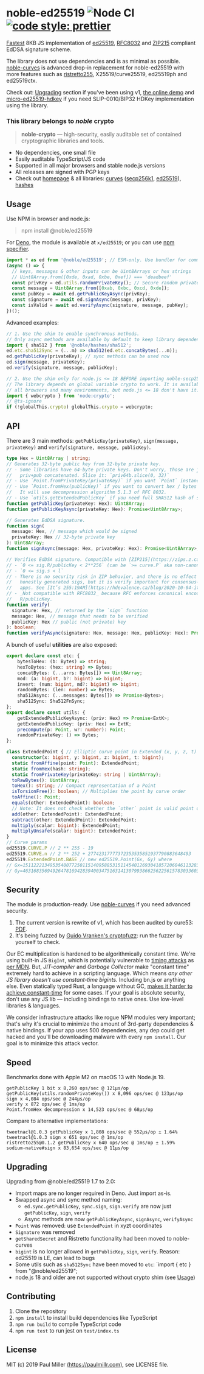 # noble-ed25519 ![Node CI](https://github.com/paulmillr/noble-ed25519/workflows/Node%20CI/badge.svg) [![code style: prettier](https://img.shields.io/badge/code_style-prettier-ff69b4.svg?style=flat-square)](https://github.com/prettier/prettier)

[Fastest](#speed) 8KB JS implementation of [ed25519](https://en.wikipedia.org/wiki/EdDSA),
[RFC8032](https://tools.ietf.org/html/rfc8032) and [ZIP215](https://zips.z.cash/zip-0215)
compliant EdDSA signature scheme.

The library does not use dependencies and is as minimal as possible.
[noble-curves](https://github.com/paulmillr/noble-curves) is advanced drop-in
replacement for noble-ed25519 with more features such as
[ristretto255](https://datatracker.ietf.org/doc/html/draft-irtf-cfrg-ristretto255-decaf448),
X25519/curve25519, ed25519ph and ed25519ctx.

Check out:
[Upgrading](#upgrading) section if you've been using v1,
[the online demo](https://paulmillr.com/noble/) and
[micro-ed25519-hdkey](https://github.com/paulmillr/ed25519-hdkey) if you need
SLIP-0010/BIP32 HDKey implementation using the library.

### This library belongs to _noble_ crypto

> **noble-crypto** — high-security, easily auditable set of contained cryptographic libraries and tools.

- No dependencies, one small file
- Easily auditable TypeScript/JS code
- Supported in all major browsers and stable node.js versions
- All releases are signed with PGP keys
- Check out [homepage](https://paulmillr.com/noble/) & all libraries:
  [curves](https://github.com/paulmillr/noble-curves)
  ([secp256k1](https://github.com/paulmillr/noble-secp256k1),
  [ed25519](https://github.com/paulmillr/noble-ed25519)),
  [hashes](https://github.com/paulmillr/noble-hashes)

## Usage

Use NPM in browser and node.js:

> npm install @noble/ed25519

For [Deno](https://deno.land), the module is available at `x/ed25519`;
or you can use [npm specifier](https://deno.land/manual@v1.28.0/node/npm_specifiers).

```js
import * as ed from '@noble/ed25519'; // ESM-only. Use bundler for common.js
(async () => {
  // keys, messages & other inputs can be Uint8Arrays or hex strings
  // Uint8Array.from([0xde, 0xad, 0xbe, 0xef]) === 'deadbeef'
  const privKey = ed.utils.randomPrivateKey(); // Secure random private key
  const message = Uint8Array.from([0xab, 0xbc, 0xcd, 0xde]);
  const pubKey = await ed.getPublicKeyAsync(privKey);
  const signature = await ed.signAsync(message, privKey);
  const isValid = await ed.verifyAsync(signature, message, pubKey);
})();
```

Advanced examples:

```ts
// 1. Use the shim to enable synchronous methods.
// Only async methods are available by default to keep library dependency-free.
import { sha512 } from '@noble/hashes/sha512';
ed.etc.sha512Sync = (...m) => sha512(ed.etc.concatBytes(...m));
ed.getPublicKey(privateKey); // sync methods can be used now
ed.sign(message, privateKey);
ed.verify(signature, message, publicKey);

// 2. Use the shim only for node.js <= 18 BEFORE importing noble-secp256k1.
// The library depends on global variable crypto to work. It is available in
// all browsers and many environments, but node.js <= 18 don't have it.
import { webcrypto } from 'node:crypto';
// @ts-ignore
if (!globalThis.crypto) globalThis.crypto = webcrypto;
```

## API

There are 3 main methods: `getPublicKey(privateKey)`, `sign(message, privateKey)` and `verify(signature, message, publicKey)`.


```typescript
type Hex = Uint8Array | string;
// Generates 32-byte public key from 32-byte private key.
// - Some libraries have 64-byte private keys. Don't worry, those are just
//   priv+pub concatenated. Slice it: `priv64b.slice(0, 32)`
// - Use `Point.fromPrivateKey(privateKey)` if you want `Point` instance instead
// - Use `Point.fromHex(publicKey)` if you want to convert hex / bytes into Point.
//   It will use decompression algorithm 5.1.3 of RFC 8032.
// - Use `utils.getExtendedPublicKey` if you need full SHA512 hash of seed
function getPublicKey(privateKey: Hex): Uint8Array;
function getPublicKeyAsync(privateKey: Hex): Promise<Uint8Array>;

// Generates EdDSA signature.
function sign(
  message: Hex, // message which would be signed
  privateKey: Hex // 32-byte private key
): Uint8Array;
function signAsync(message: Hex, privateKey: Hex): Promise<Uint8Array>;

// Verifies EdDSA signature. Compatible with [ZIP215](https://zips.z.cash/zip-0215):
// - `0 <= sig.R/publicKey < 2**256` (can be `>= curve.P` aka non-canonical encoding)
// - `0 <= sig.s < l`
// - There is no security risk in ZIP behavior, and there is no effect on
//   honestly generated sigs, but it is verify important for consensus-critical
//   apps. See [It’s 255:19AM](https://hdevalence.ca/blog/2020-10-04-its-25519am).
// - _Not compatible with RFC8032_ because RFC enforces canonical encoding of
//   R/publicKey.
function verify(
  signature: Hex, // returned by the `sign` function
  message: Hex, // message that needs to be verified
  publicKey: Hex // public (not private) key
): boolean;
function verifyAsync(signature: Hex, message: Hex, publicKey: Hex): Promise<boolean>;
```

A bunch of useful **utilities** are also exposed:

```typescript
export declare const etc: {
    bytesToHex: (b: Bytes) => string;
    hexToBytes: (hex: string) => Bytes;
    concatBytes: (...arrs: Bytes[]) => Uint8Array;
    mod: (a: bigint, b?: bigint) => bigint;
    invert: (num: bigint, md?: bigint) => bigint;
    randomBytes: (len: number) => Bytes;
    sha512Async: (...messages: Bytes[]) => Promise<Bytes>;
    sha512Sync: Sha512FnSync;
};
export declare const utils: {
    getExtendedPublicKeyAsync: (priv: Hex) => Promise<ExtK>;
    getExtendedPublicKey: (priv: Hex) => ExtK;
    precompute(p: Point, w?: number): Point;
    randomPrivateKey: () => Bytes;
};

class ExtendedPoint { // Elliptic curve point in Extended (x, y, z, t) coordinates.
  constructor(x: bigint, y: bigint, z: bigint, t: bigint);
  static fromAffine(point: Point): ExtendedPoint;
  static fromHex(hash: string);
  static fromPrivateKey(privateKey: string | Uint8Array);
  toRawBytes(): Uint8Array;
  toHex(): string; // Compact representation of a Point
  isTorsionFree(): boolean; // Multiplies the point by curve order
  toAffine(): Point;
  equals(other: ExtendedPoint): boolean;
  // Note: It does not check whether the `other` point is valid point on curve.
  add(other: ExtendedPoint): ExtendedPoint;
  subtract(other: ExtendedPoint): ExtendedPoint;
  multiply(scalar: bigint): ExtendedPoint;
  multiplyUnsafe(scalar: bigint): ExtendedPoint;
}
// Curve params
ed25519.CURVE.P // 2 ** 255 - 19
ed25519.CURVE.n // 2 ** 252 + 27742317777372353535851937790883648493
ed25519.ExtendedPoint.BASE // new ed25519.Point(Gx, Gy) where
// Gx=15112221349535400772501151409588531511454012693041857206046113283949847762202n
// Gy=46316835694926478169428394003475163141307993866256225615783033603165251855960n;
```

## Security

The module is production-ready. Use
[noble-curves](https://github.com/paulmillr/noble-curves) if you need advanced security.

1. The current version is rewrite of v1, which has been audited by cure53:
[PDF](https://cure53.de/pentest-report_ed25519.pdf). 
2. It's being fuzzed by [Guido Vranken's cryptofuzz](https://github.com/guidovranken/cryptofuzz):
run the fuzzer by yourself to check.

Our EC multiplication is hardened to be algorithmically constant time.
We're using built-in JS `BigInt`, which is potentially vulnerable to
[timing attacks](https://en.wikipedia.org/wiki/Timing_attack) as
[per MDN](https://developer.mozilla.org/en-US/docs/Web/JavaScript/Reference/Global_Objects/BigInt#cryptography).
But, _JIT-compiler_ and _Garbage Collector_ make "constant time" extremely hard
to achieve in a scripting language. Which means _any other JS library doesn't
use constant-time bigints_. Including bn.js or anything else.
Even statically typed Rust, a language without GC,
[makes it harder to achieve constant-time](https://www.chosenplaintext.ca/open-source/rust-timing-shield/security)
for some cases. If your goal is absolute security, don't use any JS lib —
including bindings to native ones. Use low-level libraries & languages.

We consider infrastructure attacks like rogue NPM modules very important;
that's why it's crucial to minimize the amount of 3rd-party dependencies & native
bindings. If your app uses 500 dependencies, any dep could get hacked and you'll
be downloading malware with every `npm install`. Our goal is to minimize this attack vector.

## Speed

Benchmarks done with Apple M2 on macOS 13 with Node.js 19.

    getPublicKey 1 bit x 8,260 ops/sec @ 121μs/op
    getPublicKey(utils.randomPrivateKey()) x 8,096 ops/sec @ 123μs/op
    sign x 4,084 ops/sec @ 244μs/op
    verify x 872 ops/sec @ 1ms/op
    Point.fromHex decompression x 14,523 ops/sec @ 68μs/op

Compare to alternative implementations:

    tweetnacl@1.0.3 getPublicKey x 1,808 ops/sec @ 552μs/op ± 1.64%
    tweetnacl@1.0.3 sign x 651 ops/sec @ 1ms/op
    ristretto255@0.1.2 getPublicKey x 640 ops/sec @ 1ms/op ± 1.59%
    sodium-native#sign x 83,654 ops/sec @ 11μs/op


## Upgrading

Upgrading from @noble/ed25519 1.7 to 2.0:

- Import maps are no longer required in Deno. Just import as-is.
- Swapped async and sync method naming:
    - `ed.sync.getPublicKey`, `sync.sign`, `sign.verify` are now just `getPublicKey`, `sign`, `verify`
    - Async methods are now `getPublicKeyAsync`, `signAsync`, `verifyAsync`
- `Point` was removed: use `ExtendedPoint` in xyzt coordinates
- `Signature` was removed
- `getSharedSecret` and Ristretto functionality had been moved to noble-curves
- `bigint` is no longer allowed in `getPublicKey`, `sign`, `verify`. Reason: ed25519 is LE, can lead to bugs
- Some utils such as `sha512Sync` have been moved to `etc`: `import { etc } from "@noble/ed25519";
- node.js 18 and older are not supported without crypto shim (see [Usage](#usage))

## Contributing

1. Clone the repository
2. `npm install` to install build dependencies like TypeScript
3. `npm run build` to compile TypeScript code
4. `npm run test` to run jest on `test/index.ts`

## License

MIT (c) 2019 Paul Miller [(https://paulmillr.com)](https://paulmillr.com), see LICENSE file.
